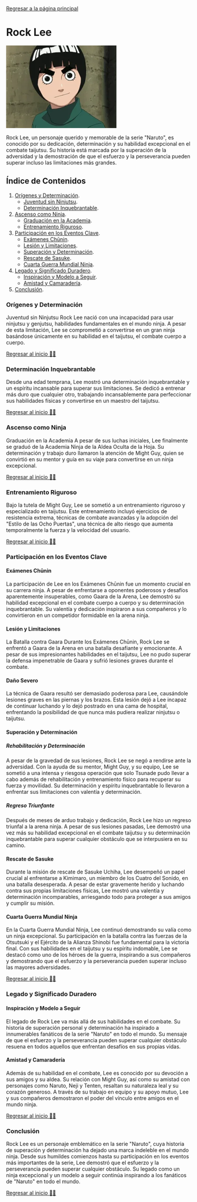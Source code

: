 [Regresar a la página principal](../README.md)

# Rock Lee

![Rock Lee](img/rocklee.webp)


Rock Lee, un personaje querido y memorable de la serie "Naruto", es conocido por su dedicación, determinación y su habilidad excepcional en el combate taijutsu. Su historia está marcada por la superación de la adversidad y la demostración de que el esfuerzo y la perseverancia pueden superar incluso las limitaciones más grandes. 

## Índice de Contenidos

1. [Orígenes y Determinación](#orígenes-y-determinación).
    - [Juventud sin Ninjutsu](#juventud-sin-ninjutsu).
    - [Determinación Inquebrantable](#determinación-inquebrantable).
2. [Ascenso como Ninja](#ascenso-como-ninja).
    - [Graduación en la Academia](#graduación-en-la-academia).
    - [Entrenamiento Riguroso](#entrenamiento-riguroso).
3. [Participación en los Eventos Clave](#participación-en-los-eventos-clave).
    - [Exámenes Chūnin](#exámenes-chūnin).
    - [Lesión y Limitaciones](#lesión-y-limitaciones).
    - [Superación y Determinación](#superación-y-determinación).
    - [Rescate de Sasuke](#rescate-de-sasuke).
    - [Cuarta Guerra Mundial Ninja](#cuarta-guerra-mundial-ninja).
4. [Legado y Significado Duradero](#legado-y-significado-duradero).
    - [Inspiración y Modelo a Seguir](#inspiración-y-modelo-a-seguir).
    - [Amistad y Camaradería](#amistad-y-camaradería).
5. [Conclusión](#conclusión).

### Orígenes y Determinación
Juventud sin Ninjutsu
Rock Lee nació con una incapacidad para usar ninjutsu y genjutsu, habilidades fundamentales en el mundo ninja. A pesar de esta limitación, Lee se comprometió a convertirse en un gran ninja basándose únicamente en su habilidad en el taijutsu, el combate cuerpo a cuerpo.

[Regresar al inicio ☝🏻](#rock-lee)

### Determinación Inquebrantable
Desde una edad temprana, Lee mostró una determinación inquebrantable y un espíritu incansable para superar sus limitaciones. Se dedicó a entrenar más duro que cualquier otro, trabajando incansablemente para perfeccionar sus habilidades físicas y convertirse en un maestro del taijutsu.

[Regresar al inicio ☝🏻](#rock-lee)

### Ascenso como Ninja
Graduación en la Academia
A pesar de sus luchas iniciales, Lee finalmente se graduó de la Academia Ninja de la Aldea Oculta de la Hoja. Su determinación y trabajo duro llamaron la atención de Might Guy, quien se convirtió en su mentor y guía en su viaje para convertirse en un ninja excepcional.

[Regresar al inicio ☝🏻](#rock-lee)

### Entrenamiento Riguroso
Bajo la tutela de Might Guy, Lee se sometió a un entrenamiento riguroso y especializado en taijutsu. Este entrenamiento incluyó ejercicios de resistencia extrema, técnicas de combate avanzadas y la adopción del "Estilo de las Ocho Puertas", una técnica de alto riesgo que aumenta temporalmente la fuerza y la velocidad del usuario.

[Regresar al inicio ☝🏻](#rock-lee)

### Participación en los Eventos Clave

#### Exámenes Chūnin

La participación de Lee en los Exámenes Chūnin fue un momento crucial en su carrera ninja. A pesar de enfrentarse a oponentes poderosos y desafíos aparentemente insuperables, como Gaara de la Arena, Lee demostró su habilidad excepcional en el combate cuerpo a cuerpo y su determinación inquebrantable. Su valentía y dedicación inspiraron a sus compañeros y lo convirtieron en un competidor formidable en la arena ninja.

#### Lesión y Limitaciones
La Batalla contra Gaara
Durante los Exámenes Chūnin, Rock Lee se enfrentó a Gaara de la Arena en una batalla desafiante y emocionante. A pesar de sus impresionantes habilidades en el taijutsu, Lee no pudo superar la defensa impenetrable de Gaara y sufrió lesiones graves durante el combate.

#### Daño Severo
La técnica de Gaara resultó ser demasiado poderosa para Lee, causándole lesiones graves en las piernas y los brazos. Esta lesión dejó a Lee incapaz de continuar luchando y lo dejó postrado en una cama de hospital, enfrentando la posibilidad de que nunca más pudiera realizar ninjutsu o taijutsu.

#### Superación y Determinación
##### Rehabilitación y Determinación
A pesar de la gravedad de sus lesiones, Rock Lee se negó a rendirse ante la adversidad. Con la ayuda de su mentor, Might Guy, y su equipo, Lee se sometió a una intensa y riesgosa operación que solo Tsunade pudo llevar a cabo además de rehabilitación y entrenamiento físico para recuperar su fuerza y movilidad. Su determinación y espíritu inquebrantable lo llevaron a enfrentar sus limitaciones con valentía y determinación.

##### Regreso Triunfante
Después de meses de arduo trabajo y dedicación, Rock Lee hizo un regreso triunfal a la arena ninja. A pesar de sus lesiones pasadas, Lee demostró una vez más su habilidad excepcional en el combate taijutsu y su determinación inquebrantable para superar cualquier obstáculo que se interpusiera en su camino.

#### Rescate de Sasuke

Durante la misión de rescate de Sasuke Uchiha, Lee desempeñó un papel crucial al enfrentarse a Kimimaro, un miembro de los Cuatro del Sonido, en una batalla desesperada. A pesar de estar gravemente herido y luchando contra sus propias limitaciones físicas, Lee mostró una valentía y determinación incomparables, arriesgando todo para proteger a sus amigos y cumplir su misión.

#### Cuarta Guerra Mundial Ninja

En la Cuarta Guerra Mundial Ninja, Lee continuó demostrando su valía como un ninja excepcional. Su participación en la batalla contra las fuerzas de la Otsutsuki y el Ejército de la Alianza Shinobi fue fundamental para la victoria final. Con sus habilidades en el taijutsu y su espíritu indomable, Lee se destacó como uno de los héroes de la guerra, inspirando a sus compañeros y demostrando que el esfuerzo y la perseverancia pueden superar incluso las mayores adversidades.

[Regresar al inicio ☝🏻](#rock-lee)

### Legado y Significado Duradero

#### Inspiración y Modelo a Seguir

El legado de Rock Lee va más allá de sus habilidades en el combate. Su historia de superación personal y determinación ha inspirado a innumerables fanáticos de la serie "Naruto" en todo el mundo. Su mensaje de que el esfuerzo y la perseverancia pueden superar cualquier obstáculo resuena en todos aquellos que enfrentan desafíos en sus propias vidas.

#### Amistad y Camaradería

Además de su habilidad en el combate, Lee es conocido por su devoción a sus amigos y su aldea. Su relación con Might Guy, así como su amistad con personajes como Naruto, Neji y Tenten, resaltan su naturaleza leal y su corazón generoso. A través de su trabajo en equipo y su apoyo mutuo, Lee y sus compañeros demostraron el poder del vínculo entre amigos en el mundo ninja.

[Regresar al inicio ☝🏻](#rock-lee)

### Conclusión

Rock Lee es un personaje emblemático en la serie "Naruto", cuya historia de superación y determinación ha dejado una marca indeleble en el mundo ninja. Desde sus humildes comienzos hasta su participación en los eventos más importantes de la serie, Lee demostró que el esfuerzo y la perseverancia pueden superar cualquier obstáculo. Su legado como un ninja excepcional y un modelo a seguir continúa inspirando a los fanáticos de "Naruto" en todo el mundo.

[Regresar al inicio ☝🏻](#rock-lee)